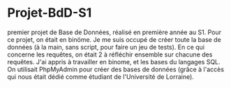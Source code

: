 # Projet-BdD-S1
premier projet de Base de Données, réalisé en première année au S1.
Pour ce projet, on était en binöme. Je me suis occupé de créer toute la base de données (à la main, sans script, pour faire un jeu de tests).
En ce qui concerne les requêtes, on était 2 à réfléchir ensemble sur chacune des requêtes. J'ai appris à travailler en binome, et les bases du langages SQL.
On utilisait PhpMyAdmin pour créer des bases de données (grâce à l'accès qui nous était dédié comme étudiant de l'Université de Lorraine).
